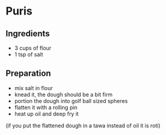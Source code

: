 # Puris

## Ingredients
- 3 cups of flour
- 1 tsp of salt

## Preparation
- mix salt in flour
- knead it, the dough should be a bit firm
- portion the dough into golf ball sized spheres
- flatten it with a rolling pin
- heat up oil and deep fry it

(if you put the flattened dough in a tawa instead of oil it is roti)
